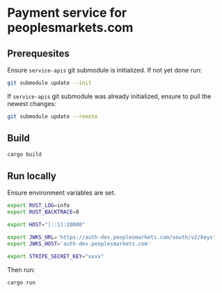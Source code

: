 # Payment service for peoplesmarkets.com

## Prerequesites

Ensure `service-apis` git submodule is initialized. If not yet done run:

```sh
git submodule update --init
```

If `service-apis` git submodule was already initialized, ensure to pull the newest changes:

```sh
git submodule update --remote
```

## Build

```sh
cargo build
```

## Run locally

Ensure environment variables are set.

```sh
export RUST_LOG=info
export RUST_BACKTRACE=0

export HOST="[::1]:10000"

export JWKS_URL='https://auth-dev.peoplesmarkets.com/oauth/v2/keys'
export JWKS_HOST='auth-dev.peoplesmarkets.com'

export STRIPE_SECRET_KEY="xxxx"
```

Then run:

```sh
cargo run
```
